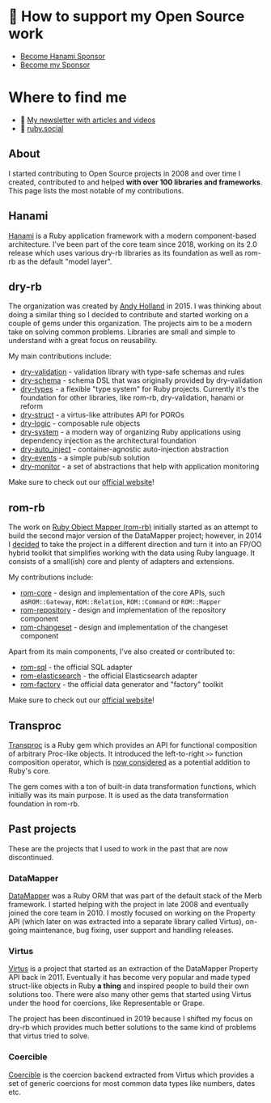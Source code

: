 # 💖 How to support my Open Source work

- [Become Hanami Sponsor](https://github.com/sponsors/hanami)
- [Become my Sponsor](https://github.com/sponsors/solnic)

# Where to find me

- 💌 [My newsletter with articles and videos](https://solnic.dev)
- 🦣 <a rel="me" href="https://hachyderm.io/@solnic">ruby.social</a>

## About

I started contributing to Open Source projects in 2008 and over time I created, contributed to and helped **with over 100 libraries and frameworks**. This page lists the most notable of my contributions.

## Hanami

[Hanami](https://hanamirb.org) is a Ruby application framework with a modern component-based architecture. I've been part of the core team since 2018, working on its 2.0 release which uses various dry-rb libraries as its foundation as well as rom-rb as the default "model layer".

## dry-rb

The organization was created by [Andy Holland](https://github.com/AMHOL) in 2015. I was thinking about doing a similar thing so I decided to contribute and started working on a couple of gems under this organization. The projects aim to be a modern take on solving common problems. Libraries are small and simple to understand with a great focus on reusability.

My main contributions include:

- [dry-validation](https://github.com/dry-rb/dry-validation) - validation library with type-safe schemas and rules
- [dry-schema](https://github.com/dry-rb/dry-schema) - schema DSL that was originally provided by dry-validation
- [dry-types](https://github.com/dry-rb/dry-types) - a flexible "type system" for Ruby projects. Currently it's the foundation for other libraries, like rom-rb, dry-validation, hanami or reform
- [dry-struct](https://github.com/dry-rb/dry-struct) - a virtus-like attributes API for POROs
- [dry-logic](https://github.com/dry-rb/dry-logic) - composable rule objects
- [dry-system](https://github.com/dry-rb/dry-system) - a modern way of organizing Ruby applications using dependency injection as the architectural foundation
- [dry-auto\_inject](https://github.com/dry-rb/dry-auto_inject) - container-agnostic auto-injection abstraction
- [dry-events](https://github.com/dry-rb/dry-events) - a simple pub/sub solution
- [dry-monitor](https://github.com/dry-rb/dry-monitor) - a set of abstractions that help with application monitoring

Make sure to check out our [official website](http://dry-rb.org/)!

## rom-rb

The work on [Ruby Object Mapper (rom-rb)](http://rom-rb.org/) initially started as an attempt to build the second major version of the DataMapper project; however, in 2014 I [decided](https://solnic.codes/2014/10/23/ruby-object-mapper-reboot/) to take the project in a different direction and turn it into an FP/OO hybrid toolkit that simplifies working with the data using Ruby language. It consists of a small(ish) core and plenty of adapters and extensions.

My contributions include:

- [rom-core](https://github.com/rom-rb/rom/tree/master/core) - design and implementation of the core APIs, such as`ROM::Gateway`, `ROM::Relation`, `ROM::Command` or `ROM::Mapper`
- [rom-repository](https://github.com/rom-rb/rom/tree/master/repository) - design and implementation of the repository component
- [rom-changeset](https://github.com/rom-rb/rom/tree/master/changeset) - design and implementation of the changeset component

Apart from its main components, I've also created or contributed to:

- [rom-sql](https://github.com/rom-rb/rom-sql) - the official SQL adapter
- [rom-elasticsearch](https://github.com/rom-rb/rom-elasticsearch) - the official Elasticsearch adapter
- [rom-factory](https://github.com/rom-rb/rom-factory) - the official data generator and "factory" toolkit

Make sure to check out our [official website](http://rom-rb.org/)!

## Transproc

[Transproc](https://github.com/solnic/transproc) is a Ruby gem which provides an API for functional composition of arbitrary Proc-like objects. It introduced the left-to-right `>>` function composition operator, which is [now considered](https://bugs.ruby-lang.org/issues/6284) as a potential addition to Ruby's core.

The gem comes with a ton of built-in data transformation functions, which initially was its main purpose. It is used as the data transformation foundation in rom-rb.

## Past projects

These are the projects that I used to work in the past that are now discontinued.

### DataMapper

[DataMapper](https://github.com/datamapper) was a Ruby ORM that was part of the default stack of the Merb framework. I started helping with the project in late 2008 and eventually joined the core team in 2010. I mostly focused on working on the Property API (which later on was extracted into a separate library called Virtus), on-going maintenance, bug fixing, user support and handling releases.

### Virtus

[Virtus](https://github.com/solnic) is a project that started as an extraction of the DataMapper Property API back in 2011. Eventually it has become very popular and made typed struct-like objects in Ruby **a thing** and inspired people to build their own solutions too. There were also many other gems that started using Virtus under the hood for coercions, like Representable or Grape.

The project has been discontinued in 2019 because I shifted my focus on dry-rb which provides much better solutions to the same kind of problems that virtus tried to solve.

### Coercible

[Coercible](https://github.com/solnic/coercible) is the coercion backend extracted from Virtus which provides a set of generic coercions for most common data types like numbers, dates etc.
